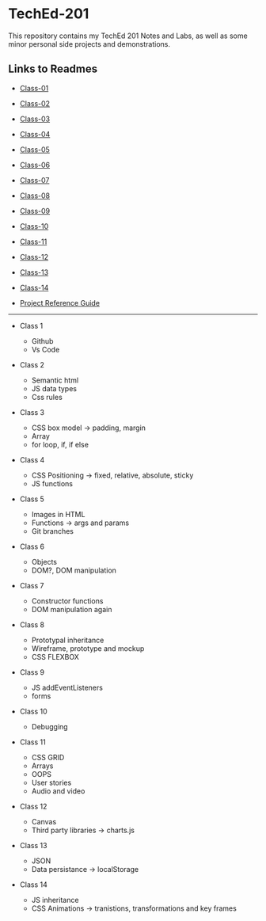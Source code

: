 # TechEd-201

This repository contains my TechEd 201 Notes and Labs, as well as some minor personal side projects and demonstrations.

## Links to Readmes

- [Class-01](/notes/class-01/class-01.md)
- [Class-02](/notes/class-02/class-02.md)
- [Class-03](/notes/class-03/class-03.md)
- [Class-04](/notes/class-04/class-04.md)
- [Class-05](/notes/class-05/class-05.md)
- [Class-06](/notes/class-06/class-06.md)
- [Class-07](/notes/class-06/class-07.md)
- [Class-08](/notes/class-06/class-08.md)
- [Class-09](/notes/class-06/class-09.md)
- [Class-10](/notes/class-06/class-10.md)
- [Class-11](/notes/class-06/class-11.md)
- [Class-12](/notes/class-06/class-12.md)
- [Class-13](/notes/class-06/class-13.md)
- [Class-14](/notes/class-06/class-14.md)

- [Project Reference Guide](/code/code.md)

---

- Class 1

  - Github
  - Vs Code

- Class 2

  - Semantic html
  - JS data types
  - Css rules

- Class 3

  - CSS box model -> padding, margin
  - Array
  - for loop, if, if else

- Class 4

  - CSS Positioning -> fixed, relative, absolute, sticky
  - JS functions

- Class 5

  - Images in HTML
  - Functions -> args and params
  - Git branches

- Class 6

  - Objects
  - DOM?, DOM manipulation

- Class 7

  - Constructor functions
  - DOM manipulation again

- Class 8

  - Prototypal inheritance
  - Wireframe, prototype and mockup
  - CSS FLEXBOX

- Class 9

  - JS addEventListeners
  - forms

- Class 10

  - Debugging

- Class 11

  - CSS GRID
  - Arrays
  - OOPS
  - User stories
  - Audio and video

- Class 12

  - Canvas
  - Third party libraries -> charts.js

- Class 13

  - JSON
  - Data persistance -> localStorage

- Class 14
  - JS inheritance
  - CSS Animations -> tranistions, transformations and key frames
